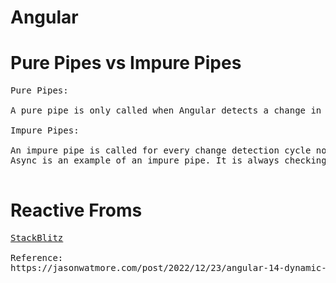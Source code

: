 # Angular

# Pure Pipes vs Impure Pipes
<pre>
Pure Pipes:

A pure pipe is only called when Angular detects a change in the value or the parameters passed to a pipe.

Impure Pipes:

An impure pipe is called for every change detection cycle no matter whether the value or parameter(s) changes.
Async is an example of an impure pipe. It is always checking for new input data. Pure will be true if not specified. The pure property tells Angular whether or not the value should be recomputed when its input changes.

</pre>
# Reactive Froms
<pre>
<a href='https://stackblitz.com/edit/angular-hello-world-nc213h?file=app%2Fapp.component.html,app%2Fapp.module.ts,app%2Fapp.component.ts'>StackBlitz</a>

Reference:
https://jasonwatmore.com/post/2022/12/23/angular-14-dynamic-reactive-forms-example#:~:text=Dynamic%20Reactive%20Forms%20Component&text=The%20dynamic%20form%20FormGroup%20contains,directive%20formControlName%3D%22numberOfTickets%22%20.
</pre>
